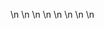

















































\n
\n
\n
\n
\n
\n
\n
\n




































































































































































































